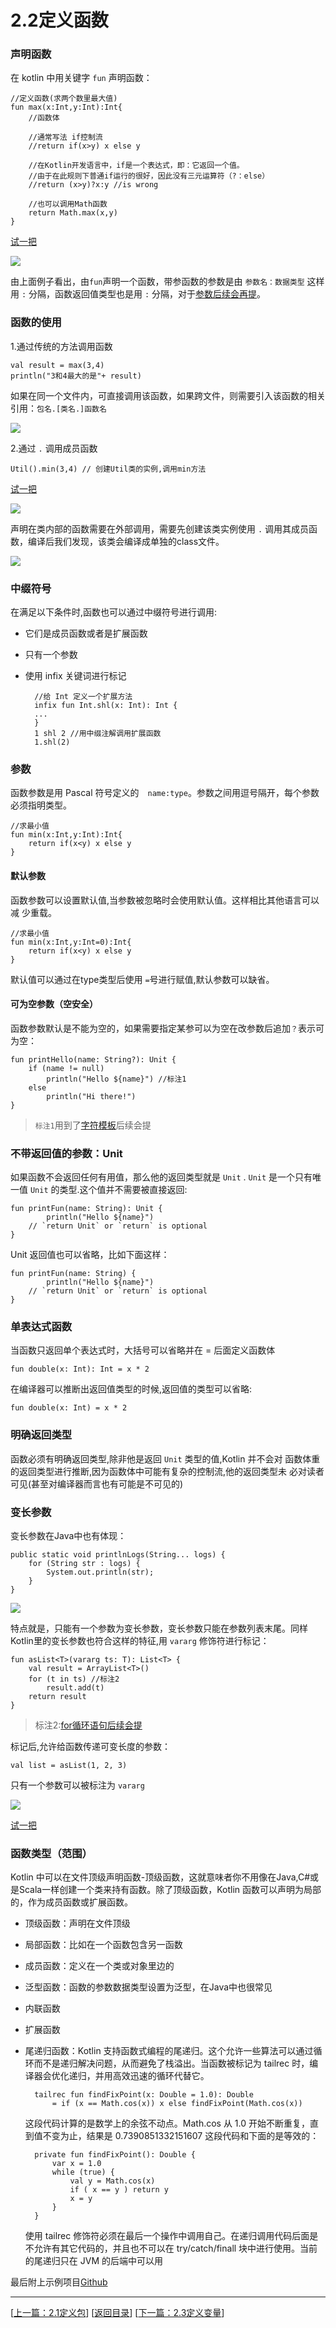 # 2.2定义函数

### 声明函数

在 kotlin 中用关键字  `fun`  声明函数：

	//定义函数(求两个数里最大值)
	fun max(x:Int,y:Int):Int{
	    //函数体
	
	    //通常写法 if控制流
	    //return if(x>y) x else y
	
	    //在Kotlin开发语言中，if是一个表达式，即：它返回一个值。
	    //由于在此规则下普通if运行的很好，因此没有三元运算符（?：else）
	    //return (x>y)?x:y //is wrong
	
	    //也可以调用Math函数
	    return Math.max(x,y)
	}

[试一把](https://try.kotlinlang.org/#/UserProjects/8ln3dmfsbbqd4ph0s3pdpqpdpn/s9ik1a55rro5a24ka82k0paj20)

![](https://sogrey.github.io/Kotlin-Notes/notes/img/2.2/2017-06-21_105713.jpg)

由上面例子看出，由`fun`声明一个函数，带参函数的参数是由 `参数名：数据类型` 这样用 `:` 分隔，函数返回值类型也是用 `:` 分隔，对于[参数后续会再提](#参数)。


### 函数的使用

1.通过传统的方法调用函数

	val result = max(3,4)
	println("3和4最大的是"+ result)

如果在同一个文件内，可直接调用该函数，如果跨文件，则需要引入该函数的相关引用：`包名.[类名.]函数名`

![](https://sogrey.github.io/Kotlin-Notes/notes/img/2.2/2017-06-21_105950.jpg)

2.通过 `.`  调用成员函数

	Util().min(3,4) // 创建Util类的实例,调用min方法

[试一把](https://try.kotlinlang.org/#/UserProjects/8ln3dmfsbbqd4ph0s3pdpqpdpn/tfgfs5dfj7gvp06drfonn29knk)

![](https://sogrey.github.io/Kotlin-Notes/notes/img/2.2/2017-06-21_110745.jpg)

声明在类内部的函数需要在外部调用，需要先创建该类实例使用 `.` 调用其成员函数，编译后我们发现，该类会编译成单独的class文件。

![](https://sogrey.github.io/Kotlin-Notes/notes/img/2.2/2017-06-21_111225.jpg)



### 中缀符号

在满足以下条件时,函数也可以通过中缀符号进行调用:

- 它们是成员函数或者是扩展函数
- 只有一个参数
- 使用 infix  关键词进行标记

		//给 Int 定义一个扩展方法
		infix fun Int.shl(x: Int): Int {
		...
		}
		1 shl 2 //用中缀注解调用扩展函数
		1.shl(2)

### <a name="参数"></a>参数

函数参数是用 Pascal 符号定义的　`name:type`。参数之间用逗号隔开，每个参数必须指明类型。

    //求最小值
    fun min(x:Int,y:Int):Int{
        return if(x<y) x else y
    }

#### 默认参数

函数参数可以设置默认值,当参数被忽略时会使用默认值。这样相比其他语言可以减
少重载。

    //求最小值
    fun min(x:Int,y:Int=0):Int{
        return if(x<y) x else y
    }

默认值可以通过在type类型后使用 `=`号进行赋值,默认参数可以缺省。

#### 可为空参数（空安全）

函数参数默认是不能为空的，如果需要指定某参可以为空在改参数后追加`？`表示可为空：

	fun printHello(name: String?): Unit {
		if (name != null)
			println("Hello ${name}") //标注1
		else
			println("Hi there!")
	}

> `标注1`用到了[字符模板](https://sogrey.github.io/Kotlin-Notes/notes/2%E5%9F%BA%E6%9C%AC%E8%AF%AD%E6%B3%95/2.5%E5%AD%97%E7%AC%A6%E6%A8%A1%E6%9D%BF)后续会提

### 不带返回值的参数：Unit

如果函数不会返回任何有用值，那么他的返回类型就是  `Unit`  . `Unit`  是一个只有唯一值 `Unit`  的类型.这个值并不需要被直接返回:

	fun printFun(name: String): Unit {
			println("Hello ${name}")
		// `return Unit` or `return` is optional
	}

Unit  返回值也可以省略，比如下面这样：

	fun printFun(name: String) {
			println("Hello ${name}")
		// `return Unit` or `return` is optional
	}

### 单表达式函数

当函数只返回单个表达式时，大括号可以省略并在 = 后面定义函数体

	fun double(x: Int): Int = x * 2

在编译器可以推断出返回值类型的时候,返回值的类型可以省略:

	fun double(x: Int) = x * 2

### 明确返回类型

函数必须有明确返回类型,除非他是返回 ` Unit ` 类型的值,Kotlin 并不会对
函数体重的返回类型进行推断,因为函数体中可能有复杂的控制流,他的返回类型未
必对读者可见(甚至对编译器而言也有可能是不可见的)

### 变长参数

变长参数在Java中也有体现：

    public static void printlnLogs(String... logs) {
        for (String str : logs) {
            System.out.println(str);
        }
    }

![](https://sogrey.github.io/Kotlin-Notes/notes/img/2.2/2017-06-21_125504.jpg)

特点就是，只能有一个参数为变长参数，变长参数只能在参数列表末尾。同样Kotlin里的变长参数也符合这样的特征,用 `vararg` 修饰符进行标记：

	fun asList<T>(vararg ts: T): List<T> {
		val result = ArrayList<T>()
		for (t in ts) //标注2
			result.add(t)
		return result
	}

> 标注2:[for循环语句后续会提]()

标记后,允许给函数传递可变长度的参数：

	val list = asList(1, 2, 3)

只有一个参数可以被标注为  `vararg` 

![](https://sogrey.github.io/Kotlin-Notes/notes/img/2.2/2017-06-21_132322.jpg)

[试一把](https://try.kotlinlang.org/#/UserProjects/8ln3dmfsbbqd4ph0s3pdpqpdpn/2l25ut9clbpfeqoolclc4odad9)

### 函数类型（范围）

Kotlin 中可以在文件顶级声明函数-顶级函数，这就意味者你不用像在Java,C#或是Scala一样创建一个类来持有函数。除了顶级函数，Kotlin 函数可以声明为局部的，作为成员函数或扩展函数。

- 顶级函数：声明在文件顶级
- 局部函数：比如在一个函数包含另一函数
- 成员函数：定义在一个类或对象里边的
- 泛型函数：函数的参数数据类型设置为泛型，在Java中也很常见
- 内联函数
- 扩展函数
- 尾递归函数：Kotlin 支持函数式编程的尾递归。这个允许一些算法可以通过循环而不是递归解决问题，从而避免了栈溢出。当函数被标记为  tailrec  时，编译器会优化递归，并用高效迅速的循环代替它。

		tailrec fun findFixPoint(x: Double = 1.0): Double
			= if (x == Math.cos(x)) x else findFixPoint(Math.cos(x))

		
	这段代码计算的是数学上的余弦不动点。Math.cos 从 1.0 开始不断重复，直到值不变为止，结果是 0.7390851332151607 这段代码和下面的是等效的：
		
		private fun findFixPoint(): Double {
			var x = 1.0
			while (true) {
				val y = Math.cos(x)
				if ( x == y ) return y
				x = y
			}
		}
		
	使用  tailrec  修饰符必须在最后一个操作中调用自己。在递归调用代码后面是不允许有其它代码的，并且也不可以在 try/catch/finall 块中进行使用。当前的尾递归只在 JVM 的后端中可以用

最后附上示例项目[Github](https://github.com/Sogrey/Kotlin-Notes/tree/master/source/P02)

---
[[上一篇：2.1定义包](https://sogrey.github.io/Kotlin-Notes/notes/2%E5%9F%BA%E6%9C%AC%E8%AF%AD%E6%B3%95/2.1%E5%AE%9A%E4%B9%89%E5%8C%85)] [[返回目录](https://sogrey.github.io/Kotlin-Notes/)] [[下一篇：2.3定义变量](https://sogrey.github.io/Kotlin-Notes/notes/2%E5%9F%BA%E6%9C%AC%E8%AF%AD%E6%B3%95/2.3%E5%AE%9A%E4%B9%89%E5%8F%98%E9%87%8F)]